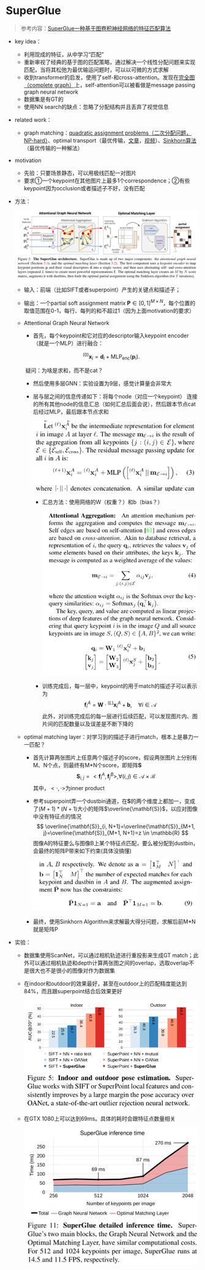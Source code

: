 # SuperGlue

> 参考内容：[SuperGlue一种基于图卷积神经网络的特征匹配算法](https://zhuanlan.zhihu.com/p/146389956)

- key idea：

  - 利用现成的特征，从中学习“匹配”
  - 重新审视了经典的基于图的匹配策略，通过解决一个线性分配问题来实现匹配，当将其松弛为最优输运问题时，可以以可微的方式求解
  - 收到transformer的启发，使用了self-和cross-attention。发现在[完全图（complete graph）](https://zh.wikipedia.org/zh-hans/%E5%AE%8C%E5%85%A8%E5%9B%BE)上，self-attention可以被看做是message passing graph neural network
  - 数据集是有GT的
  - 使用NN search的缺点：忽略了分配结构并且丢弃了视觉信息

- related work：

  - graph matching：[quadratic assignment problems（二次分配问题，NP-hard）](https://blog.csdn.net/AS7062031/article/details/108323508)、optimal transport（最优传输，[文章](https://zhuanlan.zhihu.com/p/94978686)，[视频](https://www.bilibili.com/video/BV1Gf4y1q74x)）、[Sinkhorn算法](https://zhuanlan.zhihu.com/p/441197063)（最优传输的一种解法）

- motivation

  - 先验：只要场景静态，可以用极线匹配一对图片
  - 要求①一个keypoint在其他图片上最多1个correspondence；②有些keypoint因为occlusion或者描述子不好，没有匹配

- 方法：

  ![image-20230305110517993](images/image-20230305110517993.png)

  - 输入：前端（比如SIFT或者superpoint）产生的关键点和描述子；

  - 输出：一个partial soft assignment matrix $\mathbf{P} \in[0,1]^{M \times N}$，每个位置的取值范围在0-1，每行、每列的和不超过1（因为上面motivation的要求）

  - Attentional Graph Neural Network

      - 首先，每个keypoint和它对应的descriptor输入keypoint encoder（就是一个MLP）进行融合：

      $$
      { }^{(0)} \mathbf{x}_i=\mathbf{d}_i+\operatorname{MLP}_{\mathrm{enc}}\left(\mathbf{p}_i\right) .
      $$

      ​	疑问：为啥是求和，而不是cat？

      - 然后使用多层GNN：实验设置为9层，感觉计算量会非常大

      - 层与层之间的信息传递如下：将每个node（对应一个keypoint） 连接的所有其他node的信息汇总（如何汇总后面会说），然后跟本节点cat后经过MLP，最后跟本节点求和

          ![image-20230305112139491](images/image-20230305112139491.png)

          - 汇总方法：使用网络的W（权重？）和b（bias？）

              <img src="images/image-20230305141736873.png" alt="image-20230305141736873" style="zoom:80%;" />

          - 训练完成后，每一层中，keypoint的用于match的描述子可以表示为
              $$
              \mathbf{f}_i^A=\mathbf{W} \cdot{ }^{(L)} \mathbf{x}_i^A+\mathbf{b}, \quad \forall i \in \mathcal{A}
              $$
              此外，对训练完成后的每一层进行后续匹配，可以发现图片内、图片间的匹配数量以及误差是不断下降的

  - optimal matching layer：对学习到的描述子进行match，根本上是暴力一一匹配？

      - 首先计算两张图片上任意两个描述子的score，假设两张图片上分别有M、N个点，则最终有M*N个score，即矩阵$\mathbf{S}$
          $$
          \mathbf{S}_{i, j}=<\mathbf{f}_i^A, \mathbf{f}_j^B>, \forall(i, j) \in \mathcal{A} \times \mathcal{B}
          $$
          其中，$<·,·>$为inner product

      - 参考superpoint弄一个dustbin通道，在$\mathbf{S}$的两个维度上都加一，变成了$(M+1)*(N+1)$大小的矩阵$\overline{\mathbf{S}}$​，以应对图像中没有特征点的情况
          $$
          \overline{\mathbf{S}}_{i, N+1}=\overline{\mathbf{S}}_{M+1, j}=\overline{\mathbf{S}}_{M+1, N+1}=z \in \mathbb{R}
          $$
          图像A的特征要么与图像B上某个特征点匹配，要么被分配到dustbin，会最终的矩阵P带来如下约束(具体没搞懂)

          <img src="images/image-20230305160930214.png" alt="image-20230305160930214" style="zoom:67%;" />

      - 最终，使用Sinkhorn Algorithm来求解最大得分问题，求解后前M\*N就是矩阵P

  

- 实验：

    - 数据集使用ScanNet，可以通过相机轨迹进行重投影来生成GT match；此外可以通过相机轨迹和depth计算两张图之间的overlap，选取overlap不是很大也不是很小的图像对作为数据集

    - 在indoor和outdoor的效果最好，甚至在outdoor上的匹配精度能达到84%，而且跟superpoint结合后效果更好

        <img src="images/image-20230305164820362.png" alt="image-20230305164820362" style="zoom:67%;" />

    - 在GTX 1080上可以达到69ms。具体的耗时会跟特征点数量相关

        <img src="images/image-20230305164848070.png" alt="image-20230305164848070" style="zoom:50%;" />

